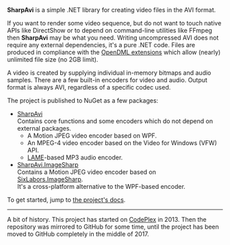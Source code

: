 **SharpAvi** is a simple .NET library for creating video files in the AVI format.

If you want to render some video sequence, but do not want to touch native APIs like DirectShow or to depend on command-line utilities like FFmpeg then **SharpAvi** may be what you need.
Writing uncompressed AVI does not require any external dependencies, it's a pure .NET code.
Files are produced in compliance with the [OpenDML extensions](http://www.jmcgowan.com/avitech.html#OpenDML) which allow (nearly) unlimited file size (no 2GB limit).

A video is created by supplying individual in-memory bitmaps and audio samples.
There are a few built-in encoders for video and audio.
Output format is always AVI, regardless of a specific codec used.

The project is published to NuGet as a few packages:
* [SharpAvi](https://www.nuget.org/packages/SharpAvi/)  
  Contains core functions and some encoders which do not depend on external packages.
  * A Motion JPEG video encoder based on WPF.
  * An MPEG-4 video encoder based on the Video for Windows (VFW) API.
  * [LAME](https://lame.sourceforge.io/)-based MP3 audio encoder.
* [SharpAvi.ImageSharp](https://www.nuget.org/packages/SharpAvi.ImageSharp/)  
  Contains a Motion JPEG video encoder based on [SixLabors.ImageSharp](https://github.com/SixLabors/ImageSharp).  
  It's a cross-platform alternative to the WPF-based encoder.

To get started, jump to [the project's docs](http://bassill.github.io/SharpAvi).

***

A bit of history. This project has started on [CodePlex](https://sharpavi.codeplex.com/) in 2013. Then the repository was mirrored to GitHub for some time, until the project has been moved to GitHub completely in the middle of 2017.

